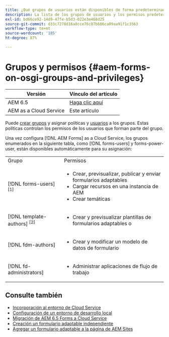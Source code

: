 ```yaml
---
title: ¿Qué grupos de usuarios están disponibles de forma predeterminada en AEM Forms as a Cloud Service?
description: La lista de los grupos de usuarios y los permisos predeterminados asignados a cada grupo
exl-id: bd66ce92-14d9-47fe-b5d3-022e3e468d25
source-git-commit: d33c7278d16a8cce76c87b606ca09aa91f1c3563
workflow-type: tm+mt
source-wordcount: '185'
ht-degree: 87%

---
```


# Grupos y permisos {#aem-forms-on-osgi-groups-and-privileges}

| Versión | Vínculo del artículo |
| -------- | ---------------------------- |
| AEM 6.5 | [Haga clic aquí](https://experienceleague.adobe.com/docs/experience-manager-65/forms/manage-administer-aem-forms/forms-groups-privileges-tasks.html?lang=es) |
| AEM as a Cloud Service | Este artículo |

Puede [crear grupos](https://experienceleague.adobe.com/docs/experience-manager-learn/cloud-service/accessing/aem-users-groups-and-permissions.html?lang=es#accessing) y asignar políticas y [usuarios](https://experienceleague.adobe.com/docs/experience-manager-learn/cloud-service/accessing/aem-users-groups-and-permissions.html?lang=es#accessing) a los grupos. Estas políticas controlan los permisos de los usuarios que forman parte del grupo.

Una vez configura [!DNL AEM Forms] as a Cloud Service, los grupos enumerados en la siguiente tabla, como [!DNL forms-users] y forms-power-user, están disponibles automáticamente para su asignación:

<table>
 <tbody>
  <tr>
   <td>Grupo</td> 
   <td>Permisos</td> 
  </tr>
  <tr>
   <td>[!DNL forms-users] <sup>[1]</sup></td> 
   <td>
    <ul> 
     <li>Crear, previsualizar, publicar y enviar formularios adaptables</li> 
    <!-- <li>Create, preview, and publish interactive communications and document fragments</li> -->
     <li>Cargar recursos en una instancia de AEM</li> 
     <li>Crear temáticas</li> 
    </ul> </td> 
  </tr>
  <!-- <tr>
   <td>[!DNL forms-power-user]</td> 
   <td>
    <ul> 
     <li>Create, preview, publish, and submit Adaptive Forms</li> 
     <li>Create, preview, and publish interactive communications and document fragments</li> 
     <li>Create scripts for Adaptive Forms using code editor</li> 
     <li>Upload assets including scripts</li> 
     <li>Create themes</li> 
     <li>Import packages containing XDP</li> 
    </ul> </td> 
  </tr>
 <tr>
   <td>forms-submission-reviewers</td> 
   <td>
    <ul> 
     <li>Review submissions</li> 
     <li>Approve or reject submissions</li> 
    </ul> </td> 
  </tr> -->
  <tr>
   <td>[!DNL template-authors] <sup>[2]</sup></td> 
   <td>
    <ul> 
     <li>Crear y previsualizar plantillas de formularios adaptables o <!-- or interactive communications --></li> 
    </ul> </td> 
  </tr>
  <tr>
   <td><p>[!DNL fdm-authors]</p> </td> 
   <td>
    <ul> 
     <li>Crear y modificar un modelo de datos de formulario</li> 
    </ul> </td> 
  </tr>
  <!-- <tr>
   <td>cm-agent-users</td> 
   <td>
    <ul> 
     <li>Access Correspondence Management letters or interactive communications using Agent UI</li> 
    </ul> </td> 
  </tr> --> 
  <!-- <tr>
   <td><p>workflow-editors</p> </td> 
   <td>
    <ul> -->
    <!-- <li>Create an inbox application</li>  -->
    <!-- <li>Create a workflow model</li> 
    </ul> </td> 
  </tr>
  <tr>
   <td>[!DNL workflow-users]</td> 
   <td>
    <ul> 
     <li>Use AEM inbox applications<br /> -->
     <!-- 
     <strong>Note: </strong>You must have cm-agent-users and [!DNL workflow-users] group assignments to access Interactive Communications Agent UI in AEM inbox.</li>  -->
    </ul> </td> 
  </tr>
  <tr>
   <td>[!DNL fd-administrators]</td> 
   <td>
    <ul> 
     <!-- <li>Configure PDF Generator</li> --> 
     <!-- <li>Configure Watched folder</li> -->
     <li>Administrar aplicaciones de flujo de trabajo</li> 
    </ul> </td> 
  </tr>
 </tbody>
</table>

## Consulte también

* [Incorporación al entorno de Cloud Service](/help/forms/setup-forms-cloud-service.md)
* [Configuración de un entorno de desarrollo local](/help/forms/setup-local-development-environment.md)
* [Migración de AEM 6.5 Forms a Cloud Service](/help/forms/migrate-to-forms-as-a-cloud-service.md)
* [Creación un formulario adaptable independiente](/help/forms/creating-adaptive-form-core-components.md)
* [Agregar un formulario adaptable a la página de AEM Sites](/help/forms/create-or-add-an-adaptive-form-to-aem-sites-page.md)



